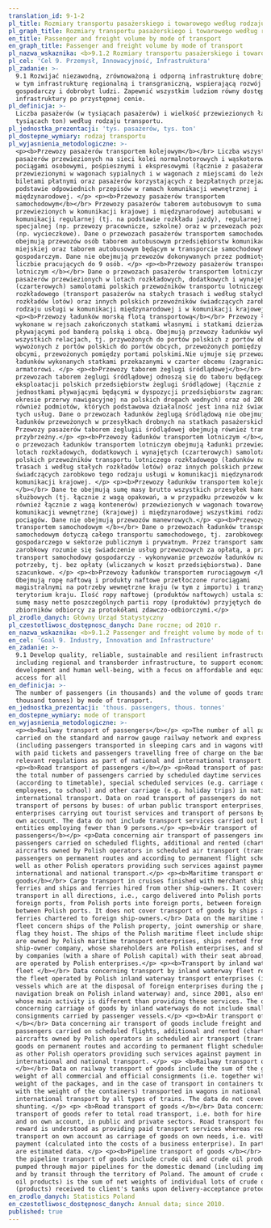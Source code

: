 ```yaml
---
translation_id: 9-1-2
pl_title: Rozmiary transportu pasażerskiego i towarowego według rodzaju
pl_graph_title: Rozmiary transportu pasażerskiego i towarowego według rodzaju
en_title: Passenger and freight volume by mode of transport
en_graph_title: Passenger and freight volume by mode of transport
pl_nazwa_wskaznika: <b>9.1.2 Rozmiary transportu pasażerskiego i towarowego według rodzaju </b>
pl_cel: 'Cel 9. Przemysł, Innowacyjność, Infrastruktura'
pl_zadanie: >-
  9.1 Rozwijać niezawodną, zrównoważoną i odporną infrastrukturę dobrej jakości,
  w tym infrastrukturę regionalną i transgraniczną, wspierającą rozwój
  gospodarczy i dobrobyt ludzi. Zapewnić wszystkim ludziom równy dostęp do
  infrastruktury po przystępnej cenie.
pl_definicja: >-
  Liczba pasażerów (w tysiącach pasażerów) i wielkość przewiezionych ładunków (w
  tysiącach ton) według rodzaju transportu.
pl_jednostka_prezentacji: 'tys. pasażerów, tys. ton'
pl_dostepne_wymiary: rodzaj transportu
pl_wyjasnienia_metodologiczne: >-
  <p><b>Przewozy pasażerów transportem kolejowym</b></br> Liczba wszystkich
  pasażerów przewiezionych na sieci kolei normalnotorowych i wąskotorowych
  pociągami osobowymi, pośpiesznymi i ekspresowymi (łącznie z pasażerami
  przewiezionymi w wagonach sypialnych i w wagonach z miejscami do leżenia) z
  biletami płatnymi oraz pasażerów korzystających z bezpłatnych przejazdów na
  podstawie odpowiednich przepisów w ramach komunikacji wewnętrznej i
  międzynarodowej. </p> <p><b>Przewozy pasażerów transportem
  samochodowym</b></br> Przewozy pasażerów taborem autobusowym to suma pasażerów
  przewiezionych w komunikacji krajowej i międzynarodowej autobusami w ramach
  komunikacji regularnej (tj. na podstawie rozkładu jazdy), regularnej
  specjalnej (np. przewozy pracownicze, szkolne) oraz w przewozach pozostałych
  (np. wycieczkowe). Dane o przewozach pasażerów transportem samochodowym nie
  obejmują przewozów osób taborem autobusowym przedsiębiorstw komunikacji
  miejskiej oraz taborem autobusowym będącym w transporcie samochodowym
  gospodarczym. Dane nie obejmują przewozów dokonywanych przez podmioty o
  liczbie pracujących do 9 osób. </p> <p><b>Przewozy pasażerów transportem
  lotniczym </b></br> Dane o przewozach pasażerów transportem lotniczym obejmują
  pasażerów przewiezionych w lotach rozkładowych, dodatkowych i wynajętych
  (czarterowych) samolotami polskich przewoźników transportu lotniczego
  rozkładowego (transport pasażerów na stałych trasach i według stałych
  rozkładów lotów) oraz innych polskich przewoźników świadczących zarobkowo tego
  rodzaju usługi w komunikacji międzynarodowej i w komunikacji krajowej. </p>
  <p><b>Przewozy ładunków morską flotą transportową</b></br> Przewozy ładunków
  wykonane w rejsach zakończonych statkami własnymi i statkami dzierżawionymi
  pływającymi pod banderą polską i obcą. Obejmują przewozy ładunków wykonane we
  wszystkich relacjach, tj. przywożonych do portów polskich z portów obcych,
  wywożonych z portów polskich do portów obcych, przewożonych pomiędzy portami
  obcymi, przewożonych pomiędzy portami polskimi.Nie ujmuje się przewozów
  ładunków wykonanych statkami przekazanymi w czarter obcemu (zagranicznemu)
  armatorowi. </p> <p><b>Przewozy taborem żeglugi śródlądowej</b></br> Dane o
  przewozach taborem żeglugi śródlądowej odnoszą się do taboru będącego w
  eksploatacji polskich przedsiębiorstw żeglugi śródlądowej (łącznie z
  jednostkami pływającymi będącymi w dyspozycji przedsiębiorstw zagranicznych w
  okresie przerwy nawigacyjnej na polskich drogach wodnych) oraz od 2001 r.
  również podmiotów, których podstawowa działalność jest inna niż świadczenie
  tych usług. Dane o przewozach ładunków żeglugą śródlądową nie obejmują
  ładunków przewożonych w przesyłkach drobnych na statkach pasażerskich.
  Przewozy pasażerów taborem żeglugii śródlądowej obejmują również transport
  przybrzeżny.</p> <p><b>Przewozy ładunków transportem lotniczym </b></br> Dane
  o przewozach ładunków transportem lotniczym obejmują ładunki przewiezione w
  lotach rozkładowych, dodatkowych i wynajętych (czarterowych) samolotami
  polskich przewoźników transportu lotniczego rozkładowego (ładunków na stałych
  trasach i według stałych rozkładów lotów) oraz innych polskich przewoźników
  świadczących zarobkowo tego rodzaju usługi w komunikacji międzynarodowej i w
  komunikacji krajowej. </p> <p><b>Przewozy ładunków transportem kolejowym
  </b></br> Dane te obejmują sumę masy brutto wszystkich przesyłek handlowych i
  służbowych (tj. łącznie z wagą opakowań, a w przypadku przewozów w kontenerach
  również łącznie z wagą kontenerów) przewiezionych w wagonach towarowych w
  komunikacji wewnętrznej (krajowej) i międzynarodowej wszystkimi rodzajami
  pociągów. Dane nie obejmują przewozów manewrowych.</p> <p><b>Przewozy ładunków
  transportem samochodowym </b></br> Dane o przewozach ładunków transportem
  samochodowym dotyczą całego transportu samochodowego, tj. zarobkowego i
  gospodarczego w sektorze publicznym i prywatnym. Przez transport samochodowy
  zarobkowy rozumie się świadczenie usług przewozowych za opłatą, a przez
  transport samochodowy gospodarczy - wykonywanie przewozów ładunków na własne
  potrzeby, tj. bez opłaty (wliczanych w koszt przedsiębiorstwa). Dane częściowo
  szacunkowe. </p> <p><b>Przewozy ładunków transportem rurociągowym </b></br>
  Obejmują ropę naftową i produkty naftowe przetłoczone rurociągami
  magistralnymi na potrzeby wewnętrzne kraju (w tym z importu) i tranzytem przez
  terytorium kraju. Ilość ropy naftowej (produktów naftowych) ustala się jako
  sumę masy netto poszczególnych partii ropy (produktów) przyjętych do
  zbiorników odbiorcy za protokółami zdawczo-odbiorczymi.</p>
pl_zrodlo_danych: Główny Urząd Statystyczny
pl_czestotliwosc_dostępnosc_danych: Dane roczne; od 2010 r.
en_nazwa_wskaznika: <b>9.1.2 Passenger and freight volume by mode of transport</b>
en_cel: 'Goal 9. Industry, Innovation and Infrastructure'
en_zadanie: >-
  9.1 Develop quality, reliable, sustainable and resilient infrastructure,
  including regional and transborder infrastructure, to support economic
  development and human well-being, with a focus on affordable and equitable
  access for all
en_definicja: >-
  The number of passengers (in thousands) and the volume of goods transport (in
  thousand tonnes) by mode of transport.
en_jednostka_prezentacji: 'thous. passengers, thous. tonnes'
en_dostepne_wymiary: mode of transport
en_wyjasnienia_metodologiczne: >-
  <p><b>Railway transport of passengers</b></p> <p>The number of all passengers
  carried on the standard and narrow gauge railway network and express trains
  (including passengers transported in sleeping cars and in wagons with berths)
  with paid tickets and passengers travelling free of charge on the basis of
  relevant regulations as part of national and international transport.</p>
  <p><b>Road transport of passengers </b></p> <p>Road transport of passengers is
  the total number of passengers carried by scheduled daytime services
  (according to timetable), special scheduled services (e.g. carriage of
  employees, to school) and other carriage (e.g. holiday trips) in national and
  international transport. Data on road transport of passengers do not include
  transport of persons by buses: of urban public transport enterprises,
  enterprises carrying out tourist services and transport of persons by buses on
  own account. The data do not include transport services carried out by
  entities employing fewer than 9 persons.</p> <p><b>Air transport of
  passengers</b></p> <p>Data concerning air transport of passengers include
  passengers carried on scheduled flights, additional and rented (chartered), by
  aircrafts owned by Polish operators in scheduled air transport (transport of
  passengers on permanent routes and according to permanent flight schedules) as
  well as other Polish operators providing such services against payment in
  international and national transport.</p> <p><b>Maritime transport of
  goods</b></br> Cargo transport in cruises finished with merchant ships, own
  ferries and ships and ferries hired from other ship-owners. It covers cargo
  transport in all directions, i.e., cargo delivered into Polish ports from
  foreign ports, from Polish ports into foreign ports, between foreign ports,
  between Polish ports. It does not cover transport of goods by ships and
  ferries chartered to foreign ship-owners.</br> Data on the maritime transport
  fleet concern ships of the Polish property, joint ownership or share, whatever
  flag they hoist. The ships of the Polish maritime fleet include ships which
  are owned by Polish maritime transport enterprises, ships rented from a
  ship-owner company, whose shareholders are Polish enterprises, and ships owned
  by companies (with a share of Polish capital) with their seat abroad, which
  are operated by Polish enterprises.</p> <p><b>Transport by inland waterway
  fleet </b></br> Data concerning transport by inland waterway fleet refer to
  the fleet operated by Polish inland waterway transport enterprises (including
  vessels which are at the disposal of foreign enterprises during the period of
  navigation break on Polish inland waterway) and, since 2001, also entities
  whose main activity is different than providing these services. The data
  concerning carriage of goods by inland waterways do not include small
  consignments carried by passenger vessels.</p> <p><b>Air transport of goods
  </b></br> Data concerning air transport of goods include freight and
  passengers carried on scheduled flights, additional and rented (chartered), by
  aircrafts owned by Polish operators in scheduled air transport (transport of
  goods on permanent routes and according to permanent flight schedules) as well
  as other Polish operators providing such services against payment in
  international and national transport. </p> <p> <b>Railway transport of goods
  </b></br> Data on railway transport of goods include the sum of the gross
  weight of all commercial and official consignments (i.e. together with the
  weight of the packages, and in the case of transport in containers together
  with the weight of the containers) transported in wagons in national and
  international transport by all types of trains. The data do not cover
  shunting. </p> <p> <b>Road transport of goods </b></br> Data concerning road
  transport of goods refer to total road transport, i.e. both for hire or reward
  and on own account, in public and private sectors. Road transport for hire or
  reward is understood as providing paid transport services whereas road
  transport on own account as carriage of goods on own needs, i.e. without
  payment (calculated into the costs of a business enterprise). In part, these
  are estimated data. </p> <p><b>Pipeline transport of goods </b></br> Data on
  the pipeline transport of goods include crude oil and crude oil products
  pumped through major pipelines for the domestic demand (including imported)
  and by transit through the territory of Poland. The amount of crude oil (crude
  oil products) is the sum of net weights of individual lots of crude oil
  (products) received to client's tanks upon delivery-acceptance protocols. </p>
en_zrodlo_danych: Statistics Poland
en_czestotliwosc_dostępnosc_danych: Annual data; since 2010.
published: true
---
```

